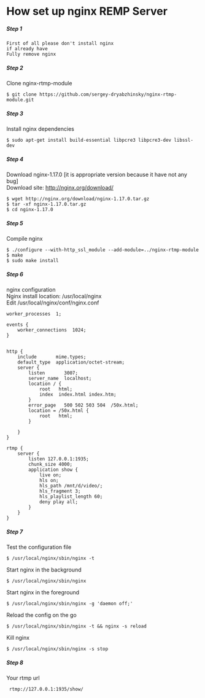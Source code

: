 # How set up nginx REMP Server
##### Step 1
```aidl
First of all please don't install nginx 
if already have
Fully remove nginx
```

##### Step 2
Clone nginx-rtmp-module
```text
$ git clone https://github.com/sergey-dryabzhinsky/nginx-rtmp-module.git
``` 
##### Step 3
Install nginx dependencies
```text
$ sudo apt-get install build-essential libpcre3 libpcre3-dev libssl-dev
``` 
##### Step 4
Download nginx-1.17.0 [it is appropriate version because it have not any bug] <br>
Download site: http://nginx.org/download/
```text
$ wget http://nginx.org/download/nginx-1.17.0.tar.gz
$ tar -xf nginx-1.17.0.tar.gz
$ cd nginx-1.17.0
``` 
##### Step 5
Compile nginx
```text
$ ./configure --with-http_ssl_module --add-module=../nginx-rtmp-module
$ make
$ sudo make install
```

##### Step 6
nginx configuration <br>
Nginx install location: /usr/local/nginx <br>
Edit /usr/local/nginx/conf/nginx.conf
```text
worker_processes  1;

events {
    worker_connections  1024;
}


http {
    include       mime.types;
    default_type  application/octet-stream; 
    server {
        listen       3007;
        server_name  localhost;
        location / {
            root   html;
            index  index.html index.htm;
        }
        error_page   500 502 503 504  /50x.html;
        location = /50x.html {
            root   html;
        }

    }
}

rtmp {
    server {
        listen 127.0.0.1:1935; 
        chunk_size 4000;
        application show {
            live on;
            hls on;
            hls_path /mnt/d/video/;
            hls_fragment 3;
            hls_playlist_length 60;
            deny play all;
        }
    }
}
```
##### Step 7
Test the configuration file
```
$ /usr/local/nginx/sbin/nginx -t
```
Start nginx in the background
```
$ /usr/local/nginx/sbin/nginx
```
Start nginx in the foreground
```text
$ /usr/local/nginx/sbin/nginx -g 'daemon off;'
```
Reload the config on the go
```
$ /usr/local/nginx/sbin/nginx -t && nginx -s reload
```
Kill nginx
```
$ /usr/local/nginx/sbin/nginx -s stop  
```
##### Step 8
Your rtmp url
```
 rtmp://127.0.0.1:1935/show/
```
